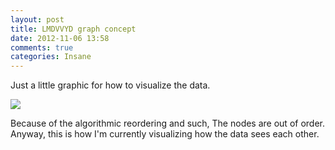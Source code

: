 ```yaml
---
layout: post
title: LMDVVYD graph concept
date: 2012-11-06 13:58
comments: true
categories: Insane
---
```


Just a little graphic for how to visualize the data.

[![][concept]][concept]

Because of the algorithmic reordering and such, The nodes are out of order. 
Anyway, this is how I'm currently visualizing how the data sees each other. 

[concept]: /graphs/lmdvvyd-concept.svg

